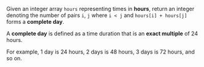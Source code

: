 Given an integer array `hours` representing times in **hours**, return an integer denoting the number of pairs `i`, `j` where `i < j` and `hours[i] + hours[j]` forms a **complete day**.

A **complete day** is defined as a time duration that is an **exact multiple** of 24 hours.

For example, 1 day is 24 hours, 2 days is 48 hours, 3 days is 72 hours, and so on.